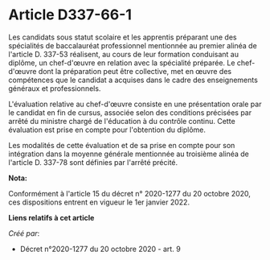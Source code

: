 # Article D337-66-1

Les candidats sous statut scolaire et les apprentis préparant une des spécialités de baccalauréat professionnel mentionnée au
premier alinéa de l'article D. 337-53 réalisent, au cours de leur formation conduisant au diplôme, un chef-d'œuvre en
relation avec la spécialité préparée. Le chef-d'œuvre dont la préparation peut être collective, met en œuvre des compétences
que le candidat a acquises dans le cadre des enseignements généraux et professionnels.

L'évaluation relative au chef-d'œuvre consiste en une présentation orale par le candidat en fin de cursus, associée selon des
conditions précisées par arrêté du ministre chargé de l'éducation à du contrôle continu. Cette évaluation est prise en compte
pour l'obtention du diplôme.

Les modalités de cette évaluation et de sa prise en compte pour son intégration dans la moyenne générale mentionnée au
troisième alinéa de l'article D. 337-78 sont définies par l'arrêté précité.

**Nota:**

Conformément à l'article 15 du décret n° 2020-1277 du 20 octobre 2020, ces dispositions entrent en vigueur le 1er janvier
2022.

**Liens relatifs à cet article**

_Créé par_:

  - Décret n°2020-1277 du 20 octobre 2020 - art. 9
